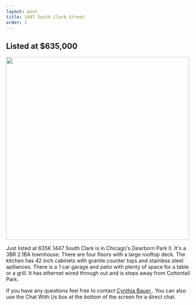 ```yaml
--- 
layout: post
title: 1447 South Clark Street
order: 1
---
```


## Listed at $635,000

<img src="/assets/IMG_2268.JPG"  align="center" height="500" >

Just listed at 635K 1447 South Clark is in Chicago's Dearborn Park II.  It's a 3BR 2.1BA townhouse.  There are four floors with a large rooftop deck.  The kitchen has 42 inch cabinets with granite counter tops and stainless steel aplliances.  There is a 1 car garage and patio with plenty of space for a table or a grill.  It has ethernet wired through out and is steps away from Cottontail Park.

If you have any questions feel free to contact [Cynthia Bauer ](http://www.remax-ni.net/realestatehomesforsale/1447-south-clark-street-chicago-near-south-side-il-60605-gid600013805666.html).  You can also use the Chat With Us box at the bottom of the screen for a direct chat.